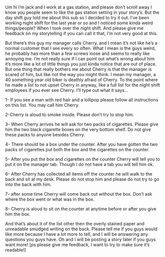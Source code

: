 Um hi I’m jack and I work at a gas station, and please don’t scroll away I know you people seem to like the gas station setting in your story’s. But the day shift guy told me about this sub so I decided to try it out.
I’ve been working night shift for the last year or so and I noticed some kinda weird things/people? When I took over the night shift. And please give me feedback on my storytelling if you can call it that, I’m not very good at this.

But there’s this guy my manager calls Cherry, and I mean it’s not like he’s a normal customer that I see every so often. What I mean is the guys weird, he probably has more than a few screws loose and seems to really like annoying me. I’m not really sure if I can point out what’s wrong about him it’s more like a lot of little things you just kinda notice that are out of place. But one thing that really bothers me about Cherry is that the manager is scared of him, but like not the way you might think. I mean my manager, a 40 something year old biker is deathly afraid of Cherry. To the point where he made a list to not upset Cherry in anyway, like a full list for the night shift employees if you ever see Cherry. I’ll type out what it says…

1- If you see a man with red hair and a lollipop please follow all instructions on this list. You may call him Cherry.

2-Cherry is aloud to smoke inside. Please don’t try to stop him.

3- When Cherry arrives he will ask for two packs of cigarettes. Please give him the two black cigarette boxes on the very bottom shelf. Do not give these packs to anyone besides Cherry.

4- There should be a box under the counter. After you have gotten the two packs of cigarettes put both the box and the cigarettes on the counter. 

5- After you put the box and cigarettes on the counter Cherry will tell you to put it on the manager tab. Though I do not have a tab you will tell him ok.

6- After Cherry has collected all items off the counter he will walk to the back and sit at my desk. Please do not stop him and please do not try to go into the back with him.

7- after some time Cherry will come back out without the box. Don’t ask where the box went or what was in the box.

8- Cherry is aloud to sit on the counter at anytime before or after you give him the box.

And that’s about it of the list other then the overly stained paper and unreadable smudged writing on the back. Please tell me if you guys would like more because I have a lot more to tell, and I will be answering any questions you guys have. Oh and I will be posting a story later if you guys want more!
[ps please give me feedback, I want to try to make sure it’s readable!]